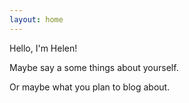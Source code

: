 ```yaml
---
layout: home 
---
```


Hello, I'm Helen!

Maybe say a some things about yourself.

Or maybe what you plan to blog about.
